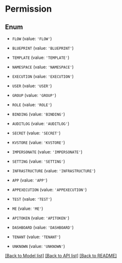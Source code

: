 # Permission


## Enum

* `FLOW` (value: `'FLOW'`)

* `BLUEPRINT` (value: `'BLUEPRINT'`)

* `TEMPLATE` (value: `'TEMPLATE'`)

* `NAMESPACE` (value: `'NAMESPACE'`)

* `EXECUTION` (value: `'EXECUTION'`)

* `USER` (value: `'USER'`)

* `GROUP` (value: `'GROUP'`)

* `ROLE` (value: `'ROLE'`)

* `BINDING` (value: `'BINDING'`)

* `AUDITLOG` (value: `'AUDITLOG'`)

* `SECRET` (value: `'SECRET'`)

* `KVSTORE` (value: `'KVSTORE'`)

* `IMPERSONATE` (value: `'IMPERSONATE'`)

* `SETTING` (value: `'SETTING'`)

* `INFRASTRUCTURE` (value: `'INFRASTRUCTURE'`)

* `APP` (value: `'APP'`)

* `APPEXECUTION` (value: `'APPEXECUTION'`)

* `TEST` (value: `'TEST'`)

* `ME` (value: `'ME'`)

* `APITOKEN` (value: `'APITOKEN'`)

* `DASHBOARD` (value: `'DASHBOARD'`)

* `TENANT` (value: `'TENANT'`)

* `UNKNOWN` (value: `'UNKNOWN'`)

[[Back to Model list]](../README.md#documentation-for-models) [[Back to API list]](../README.md#documentation-for-api-endpoints) [[Back to README]](../README.md)


